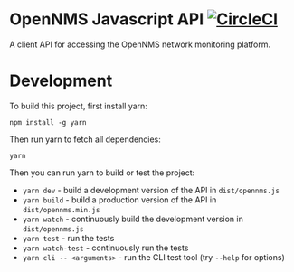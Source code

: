# OpenNMS Javascript API [![CircleCI](https://circleci.com/gh/OpenNMS/opennms-js.svg?style=svg)](https://circleci.com/gh/OpenNMS/opennms-js)

A client API for accessing the OpenNMS network monitoring platform.

# Development

To build this project, first install yarn:

`npm install -g yarn`

Then run yarn to fetch all dependencies:

`yarn`

Then you can run yarn to build or test the project:

* `yarn dev` - build a development version of the API in `dist/opennms.js`
* `yarn build` - build a production version of the API in `dist/opennms.min.js`
* `yarn watch` - continuously build the development version in `dist/opennms.js`
* `yarn test` - run the tests
* `yarn watch-test` - continuously run the tests
* `yarn cli -- <arguments>` - run the CLI test tool (try `--help` for options)
